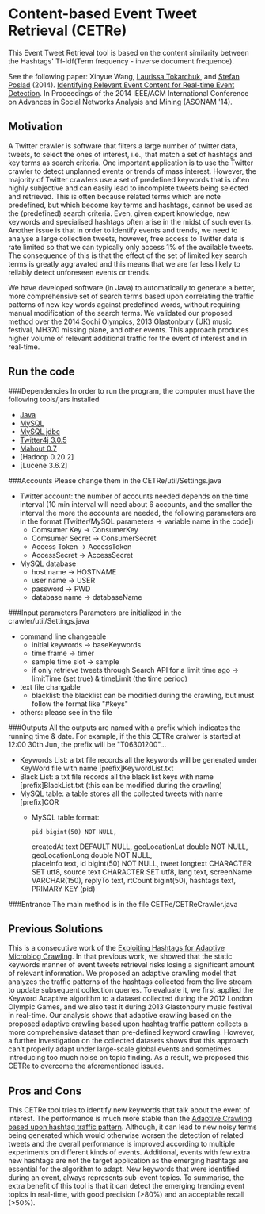 Content-based Event Tweet Retrieval (CETRe)
=====

This Event Tweet Retrieval tool is based on the content similarity between the Hashtags' Tf-idf(Term frequency - inverse document frequence).

See the following paper: 
Xinyue Wang, [Laurissa Tokarchuk]( http://www.eecs.qmul.ac.uk/~laurissa), and [Stefan Poslad](http://www.eecs.qmul.ac.uk/~stefan) (2014). [Identifying Relevant Event Content for Real-time Event Detection](http://ieeexplore.ieee.org/xpls/abs_all.jsp?arnumber=6921616). In Proceedings of the 2014 IEEE/ACM International Conference on Advances in Social Networks Analysis and Mining (ASONAM '14).

Motivation
----------
A Twitter crawler is software that filters a large number of twitter data, tweets, to select the ones of interest, i.e., that match a set of hashtags and key terms as search criteria. One important application is to use the Twitter crawler to detect unplanned events or trends of mass interest. However, the majority of Twitter crawlers use a set of predefined keywords that is often highly subjective and can easily lead to incomplete tweets being selected and retrieved. This is often because related terms which are note predefined, but which become key terms and hashtags, cannot be used as the (predefined) search criteria. Even, given expert knowledge, new keywords and specialised hashtags often arise in the midst of such events. Another issue is that in order to identify events and trends, we need to analyse a large collection tweets, however,  free access to Twitter data is rate limited so that we can typically only access 1% of the available tweets.  The consequence of this is that the effect of the set of limited key search terms is greatly aggravated and this means that we are far less likely to reliably detect unforeseen events or trends.

We have developed software (in Java) to automatically to generate a better, more comprehensive set of search terms based upon correlating the traffic patterns of new key words against predefined words, without requiring manual modification of the search terms. We validated our proposed method over the 2014 Sochi Olympics, 2013 Glastonbury (UK) music festival, MH370 missing plane, and other events. This approach produces higher volume of relevant additional traffic for the event of interest and in real-time.

Run the code
------------
###Dependencies
In order to run the program, the computer must have the following tools/jars installed
  + [Java](https://www.java.com/en/download/chrome.jsp?locale-=en)
  + [MySQL](http://dev.mysql.com/downloads/)
  + [MySQL jdbc](http://dev.mysql.com/downloads/connector/j/)
  + [Twitter4j 3.0.5](http://twitter4j.org/archive/twitter4j-3.0.5.zip)
  + [Mahout 0.7](http://archive.apache.org/dist/mahout/0.7/)
  + [Hadoop 0.20.2]
  + [Lucene 3.6.2]

###Accounts
Please change them in the CETRe/util/Settings.java
- Twitter account: the number of accounts needed depends on the time interval (10 min interval will need about 6 accounts, and the smaller the interval the more the accounts are needed, the following parameters are in the format [Twitter/MySQL parameters -> variable name in the code])
  + Comsumer Key -> ConsumerKey
  + Comsumer Secret -> ConsumerSecret
  + Access Token -> AccessToken
  + AccessSecret -> AccessSecret
- MySQL database
  + host name -> HOSTNAME
  + user name -> USER
  + password -> PWD
  + database name -> databaseName

###Input parameters
Parameters are initialized in the crawler/util/Settings.java
- command line changeable
  + initial keywords -> baseKeywords
  + time frame -> timer
  + sample time slot -> sample
  + if only retrieve tweets through Search API for a limit time ago -> limitTime (set true) & timeLimit (the time period)
- text file changable
  + blacklist: the blacklist can be modified during the crawling, but must follow the format like "#keys"
- others: please see in the file

###Outputs
All the outputs are named with a prefix which indicates the running time & date. For example, if the this CETRe cralwer is started at 12:00 30th Jun, the prefix will be "T06301200"...
- Keywords List: a txt file records all the keywords will be generated under KeyWord file with name [prefix]KeywordList.txt
- Black List: a txt file records all the black list keys with name [prefix]BlackList.txt (this can be modified during the crawling)
- MySQL table: a table stores all the collected tweets with name [prefix]COR
  + MySQL table format: 
  
    	pid bigint(50) NOT NULL,
	createdAt text DEFAULT NULL, 
	geoLocationLat double NOT NULL,
	geoLocationLong double NOT NULL,	
	placeInfo text,
	id bigint(50) NOT NULL, 
	tweet longtext CHARACTER SET utf8, 
	source text CHARACTER SET utf8, 
	lang text,
	screenName VARCHAR(150),
	replyTo text,
	rtCount bigint(50), 
	hashtags text, 
	PRIMARY KEY (pid)

###Entrance
The main method is in the file CETRe/CETReCrawler.java

Previous Solutions
-------------
This is a consecutive work of the [Exploiting Hashtags for Adaptive Microblog Crawling](http://dl.acm.org/citation.cfm?id=2492517.2492624). In that previous work, we showed that the static keywords manner of event tweets retrieval risks losing a significant amount of relevant information. We proposed an adaptive crawling model that analyzes the traffic patterns of the hashtags collected from the live stream to update subsequent collection queries. To evaluate it, we first applied the Keyword Adaptive algorithm to a dataset collected during the 2012 London Olympic Games, and we also test it during 2013 Glastonbury music festival in real-time. Our analysis shows that adaptive crawling based on the proposed adaptive crawling based upon hashtag traffic pattern collects a more comprehensive dataset than pre-defined keyword crawling. However, a further investigation on the collected datasets shows that this approach can’t properly adapt under large-scale global events and sometimes introducing too much noise on topic finding. As a result, we proposed this CETRe to overcome the aforementioned issues.

Pros and Cons
-------------
This CETRe tool tries to identify new keywords that talk about the event of interest. The performance is much more stable than the [Adaptive Crawling based upon hashtag traffic pattern]( https://github.com/0827moon/Adaptive-Crawler). Although, it can lead to new noisy terms being generated which would otherwise worsen the detection of related tweets and the overall performance is improved according to multiple experiments on different kinds of events. Additional, events with few extra new hashtags are not the target application as the emerging hashtags are essential for the algorithm to adapt. New keywords that were identified during an event, always represents sub-event topics. To summarise, the extra benefit of this tool is that it can detect the emerging trending event topics in real-time, with good precision (>80%) and an acceptable recall (>50%).
